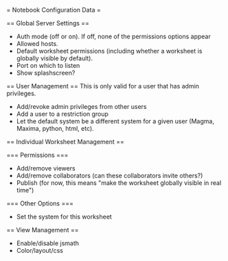 = Notebook Configuration Data =

== Global Server Settings ==
 * Auth mode (off or on). If off, none of the permissions options appear
 * Allowed hosts.
 * Default worksheet permissions (including whether a worksheet is globally visible by default).
 * Port on which to listen
 * Show splashscreen?

== User Management ==
This is only valid for a user that has admin privileges.

 * Add/revoke admin privileges from other users
 * Add a user to a restriction group
 * Let the default system be a different system for a given user (Magma, Maxima, python, html, etc).

== Individual Worksheet Management ==
 
=== Permissions ===
 * Add/remove viewers
 * Add/remove collaborators (can these collaborators invite others?)
 * Publish (for now, this means "make the worksheet globally visible in real time")

=== Other Options ===
 * Set the system for this worksheet

== View Management ==
 * Enable/disable jsmath
 * Color/layout/css
